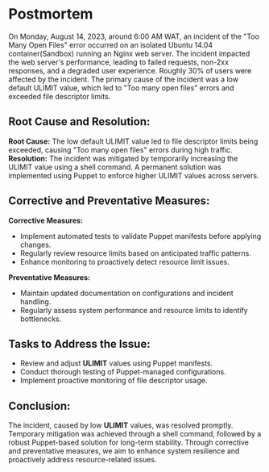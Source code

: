 # Postmortem

On Monday, August 14, 2023, around 6:00 AM WAT, an incident of the "Too Many Open Files" error occurred on an isolated Ubuntu 14.04 container(Sandbox) running an Nginx web server. The incident impacted the web server's performance, leading to failed requests, non-2xx responses, and a degraded user experience. Roughly 30% of users were affected by the incident. The primary cause of the incident was a low default ULIMIT value, which led to "Too many open files" errors and exceeded file descriptor limits.

## Root Cause and Resolution:
**Root Cause:** The low default ULIMIT value led to file descriptor limits being exceeded, causing "Too many open files" errors during high traffic.
**Resolution:** The incident was mitigated by temporarily increasing the ULIMIT value using a shell command. A permanent solution was implemented using Puppet to enforce higher ULIMIT values across servers.

## Corrective and Preventative Measures:

**Corrective Measures:**
- Implement automated tests to validate Puppet manifests before applying changes.
- Regularly review resource limits based on anticipated traffic patterns.
- Enhance monitoring to proactively detect resource limit issues.

**Preventative Measures:**
- Maintain updated documentation on configurations and incident handling.
- Regularly assess system performance and resource limits to identify bottlenecks.

## Tasks to Address the Issue:

- Review and adjust **ULIMIT** values using Puppet manifests.
- Conduct thorough testing of Puppet-managed configurations.
- Implement proactive monitoring of file descriptor usage.
## Conclusion:
The incident, caused by low **ULIMIT** values, was resolved promptly. Temporary mitigation was achieved through a shell command, followed by a robust Puppet-based solution for long-term stability. Through corrective and preventative measures, we aim to enhance system resilience and proactively address resource-related issues.
